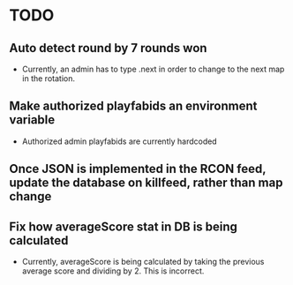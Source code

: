 # TODO

## Auto detect round by 7 rounds won

- Currently, an admin has to type .next in order to change to the next map in the rotation.

## Make authorized playfabids an environment variable

- Authorized admin playfabids are currently hardcoded

## Once JSON is implemented in the RCON feed, update the database on killfeed, rather than map change

## Fix how averageScore stat in DB is being calculated

- Currently, averageScore is being calculated by taking the previous average score and dividing by 2. This is incorrect.
